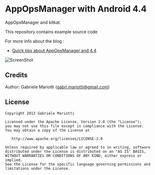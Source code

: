 # AppOpsManager with Android 4.4

AppOpsManager and kitkat.

This repository contains example source code

For more info about the blog : 
* [Quick tips about AppOpsManager and 4.4](http://gmariotti.blogspot.com/2013/11/quick-tips-about-appopsmanager-and-44.html)


 
![ScreenShot](https://github.com/gabrielemariotti/androiddev/raw/master/AppOps/image.png)


Credits
-------

Author: Gabriele Mariotti (gabri.mariotti@gmail.com)

License
-------

    Copyright 2013 Gabriele Mariotti

    Licensed under the Apache License, Version 2.0 (the "License");
    you may not use this file except in compliance with the License.
    You may obtain a copy of the License at

       http://www.apache.org/licenses/LICENSE-2.0

    Unless required by applicable law or agreed to in writing, software
    distributed under the License is distributed on an "AS IS" BASIS,
    WITHOUT WARRANTIES OR CONDITIONS OF ANY KIND, either express or implied.
    See the License for the specific language governing permissions and
    limitations under the License.
